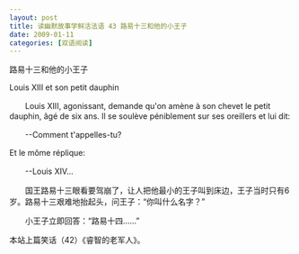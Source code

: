 ```yaml
---
layout: post
title: 读幽默故事学鲜活法语 43 路易十三和他的小王子
date: 2009-01-11
categories: [双语阅读]  
---
```


路易十三和他的小王子

Louis XIII et son petit dauphin

　　Louis XIII, agonissant, demande qu'on amène à son chevet le petit dauphin, âgé de six ans. Il se soulève péniblement sur ses oreillers et lui dit:

　　--Comment t'appelles-tu?

Et le môme réplique:

　　--Louis XIV...



　　国王路易十三眼看要驾崩了，让人把他最小的王子叫到床边，王子当时只有6岁。路易十三艰难地抬起头，问王子：“你叫什么名字？”

　　小王子立即回答：“路易十四……”



本站上篇笑话（42）《睿智的老军人》。
